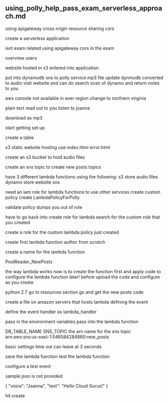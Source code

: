 using_polly_help_pass_exam_serverless_approach.md
------------------------------

using apigateway 
cross origin resource sharing 
cors

create a serverless application 

isnt exam related 
using apigateway 
cors 
in the exam 

overview 
users 

website hosted in s3 
entered into application 

put into dynamodb 
sns 
to polly service 
mp3 file 
update dynmodb converted to audio 
visit website and can do search 
scan of dynamo and return notes to you 

aws console 
not available in ever region 
change to northern virginia 

plain text 
read out to you 
listen to joanna 

download as mp3 

start getting set up 

create a table 

s3 static website hosting 
use index.html 
error.html

create an s3 bucket 
to hold audio files 

create an sns topic to 
create new posts 
topics 

have 3 different lambda functions 
    using the following:
        s3 store audio files
        dynamo store website 
        sns
    
need an iam role for lambda functions to use other services 
create custom policy
create LambdaPolicyForPolly

validate policy 
dumps you out of role 

have to go back into create role for lambda 
search for the custom role that you created 

create a role for the custom lambda policy just created 

create first lambda function 
author from scratch 

create a name for the lambda function 

PostReader_NewPosts

the way lambda works now is to create the function first and 
apply code to configure the lambda function later!
before upload the code and configure as you create 

python 2.7
go to resources section 
go and get the new posts code 

create a file on amazon servers that hosts lambda 
defining the event 

define the event handler as lambda_handler

pass in the environment variables 
pass into the lambda function 

DB_TABLE_NAME
SNS_TOPIC
the arn name for the sns topic 
arn:aws:sns:us-east-1:546584284880:new_posts

basic settings time out 
can leave at 3 seconds 

save the lambda function
test the lambda function 

configure a test event 

sample.json is not provided 

{
    "voice": "Joanna", 
    "text": "Hello Cloud Gurus!"
}

hit create 
